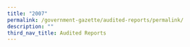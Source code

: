 ```yaml
---
title: "2007"
permalink: /government-gazette/audited-reports/permalink/
description: ""
third_nav_title: Audited Reports
---
```

